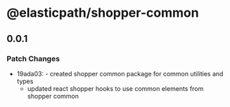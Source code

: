 # @elasticpath/shopper-common

## 0.0.1

### Patch Changes

- 19ada03: - created shopper common package for common utilities and types
  - updated react shopper hooks to use common elements from shopper common
